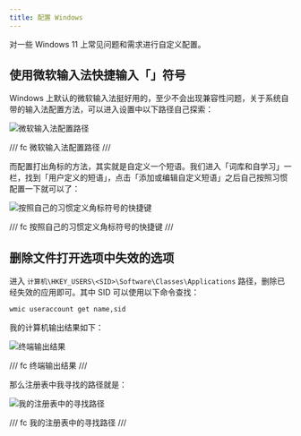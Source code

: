 ```yaml
---
title: 配置 Windows
---
```


对一些 Windows 11 上常见问题和需求进行自定义配置。

## 使用微软输入法快捷输入「」符号

Windows 上默认的微软输入法挺好用的，至少不会出现兼容性问题，关于系统自带的输入法配置方法，可以进入设置中以下路径自己探索：

![微软输入法配置路径](https://cdn.dwj601.cn/images/20250319125259528.png)

/// fc
微软输入法配置路径
///

而配置打出角标的方法，其实就是自定义一个短语。我们进入「词库和自学习」一栏，找到「用户定义的短语」，点击「添加或编辑自定义短语」之后自己按照习惯配置一下就可以了：

![按照自己的习惯定义角标符号的快捷键](https://cdn.dwj601.cn/images/20250319125648827.png)

/// fc
按照自己的习惯定义角标符号的快捷键
///

## 删除文件打开选项中失效的选项

进入 `计算机\HKEY_USERS\<SID>\Software\Classes\Applications` 路径，删除已经失效的应用即可。其中 SID 可以使用以下命令查找：

```bash
wmic useraccount get name,sid
```

我的计算机输出结果如下：

![终端输出结果](https://cdn.dwj601.cn/images/20250319124515341.png)

/// fc
终端输出结果
///

那么注册表中我寻找的路径就是：

![我的注册表中的寻找路径](https://cdn.dwj601.cn/images/20250319124608769.png)

/// fc
我的注册表中的寻找路径
///



